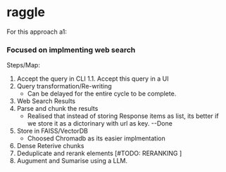 # raggle
For this approach a1:
### Focused on implmenting web search
Steps/Map:
1. Accept the query in CLI
    1.1. Accept this query in a UI
2. Query transformation/Re-writing
    - Can be delayed for the entire cycle to be complete.
3. Web Search Results
4. Parse and chunk the results
    - Realised that instead of storing Response items as list, its better if we store it as a dictorinary with url as key. --Done
5. Store in FAISS/VectorDB
    - Choosed Chromadb as its easier implmentation
6. Dense Reterive chunks
7. Deduplicate and rerank elements [#TODO: RERANKING ]
8. Augument and Sumarise using a LLM.
